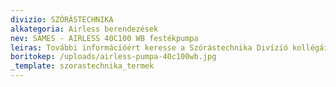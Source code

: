 ```yaml
---
divizio: SZÓRÁSTECHNIKA
alkategoria: Airless berendezések
nev: SAMES - AIRLESS 40C100 WB festékpumpa
leiras: További információért keresse a Szórástechnika Divízió kollégáit
boritokep: /uploads/airless-pumpa-40c100wb.jpg
_template: szorastechnika_termek
---
```


